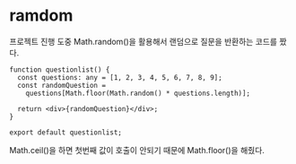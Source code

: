 # ramdom

프로젝트 진행 도중 Math.random()을 활용해서 랜덤으로 질문을 반환하는 코드를 짰다.

```
function questionlist() {
  const questions: any = [1, 2, 3, 4, 5, 6, 7, 8, 9];
  const randomQuestion =
    questions[Math.floor(Math.random() * questions.length)];

  return <div>{randomQuestion}</div>;
}

export default questionlist;

```

Math.ceil()을 하면 첫번째 값이 호출이 안되기 때문에 Math.floor()을 해줬다.
